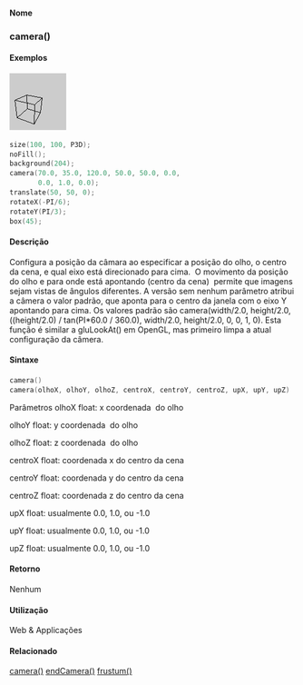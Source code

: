 
#### Nome
### camera()

#### Exemplos
<img border="0" height="100" src="media/lookat_.gif" width="100"/>

```pde
size(100, 100, P3D); 
noFill(); 
background(204); 
camera(70.0, 35.0, 120.0, 50.0, 50.0, 0.0, 
       0.0, 1.0, 0.0); 
translate(50, 50, 0); 
rotateX(-PI/6); 
rotateY(PI/3); 
box(45); 

```

#### Descrição
Configura a posição da câmara
ao especificar a posição do olho, o centro da cena, e
qual eixo está direcionado para cima.  O movimento da
posição do olho e para onde está apontando (centro
da cena)  permite que imagens sejam vistas de ângulos
diferentes. A versão sem nenhum parâmetro atribui a
câmera o valor padrão, que aponta para o centro da janela
com o eixo Y apontando para cima. Os valores padrão são
camera(width/2.0, height/2.0, ((height/2.0) / tan(PI*60.0 / 360.0),
width/2.0, height/2.0, 0, 0, 1, 0). Esta função é
similar a gluLookAt() em OpenGL, mas primeiro limpa a atual
configuração da câmera.

#### Sintaxe
```pde
camera()
camera(olhoX, olhoY, olhoZ, centroX, centroY, centroZ, upX, upY, upZ)

```
Parâmetros
olhoX
float: x coordenada  do olho


olhoY
float: y coordenada  do olho


olhoZ
float: z coordenada  do olho


centroX
float: coordenada x do centro da cena


centroY
float: coordenada y  do centro da cena


centroZ
float: coordenada z do centro da cena


upX
float: usualmente 0.0, 1.0, ou -1.0


upY
float: usualmente 0.0, 1.0, ou -1.0


upZ
float: usualmente 0.0, 1.0, ou -1.0



#### Retorno

	
Nenhum

#### Utilização

	
Web & Applicações

#### Relacionado
[camera()](camera_
)
[endCamera()](endCamera_
)
[frustum()](frustum_
)

